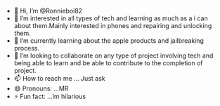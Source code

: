 - 👋 Hi, I’m @Ronnieboi82
- 👀 I’m interested in all types of tech and learning as much as a i can about them.Mainly interested in phones and repairing and unlocking them.
- 🌱 I’m currently learning about the apple products and jailbreaking process.
- 💞️ I’m looking to collaborate on any type of project involving tech and being able to learn and be able to contribute to the completion of project.
- 📫 How to reach me ... Just ask
- 😄 Pronouns: ...MR
- ⚡ Fun fact: ...Im hilarious

<!---
Ronnieboi82/Ronnieboi82 is a ✨ special ✨ repository because its `README.md` (this file) appears on your GitHub profile.
You can click the Preview link to take a look at your changes.
--->

